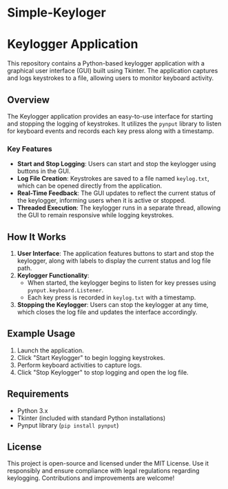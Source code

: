 # Simple-Keyloger
# Keylogger Application

This repository contains a Python-based keylogger application with a graphical user interface (GUI) built using Tkinter. The application captures and logs keystrokes to a file, allowing users to monitor keyboard activity.

## Overview

The Keylogger application provides an easy-to-use interface for starting and stopping the logging of keystrokes. It utilizes the `pynput` library to listen for keyboard events and records each key press along with a timestamp.

### Key Features

- **Start and Stop Logging**: Users can start and stop the keylogger using buttons in the GUI.
- **Log File Creation**: Keystrokes are saved to a file named `keylog.txt`, which can be opened directly from the application.
- **Real-Time Feedback**: The GUI updates to reflect the current status of the keylogger, informing users when it is active or stopped.
- **Threaded Execution**: The keylogger runs in a separate thread, allowing the GUI to remain responsive while logging keystrokes.

## How It Works

1. **User Interface**: The application features buttons to start and stop the keylogger, along with labels to display the current status and log file path.
2. **Keylogger Functionality**:
   - When started, the keylogger begins to listen for key presses using `pynput.keyboard.Listener`.
   - Each key press is recorded in `keylog.txt` with a timestamp.
3. **Stopping the Keylogger**: Users can stop the keylogger at any time, which closes the log file and updates the interface accordingly.

## Example Usage

1. Launch the application.
2. Click "Start Keylogger" to begin logging keystrokes.
3. Perform keyboard activities to capture logs.
4. Click "Stop Keylogger" to stop logging and open the log file.

## Requirements

- Python 3.x
- Tkinter (included with standard Python installations)
- Pynput library (`pip install pynput`)

## License

This project is open-source and licensed under the MIT License. Use it responsibly and ensure compliance with legal regulations regarding keylogging. Contributions and improvements are welcome!
